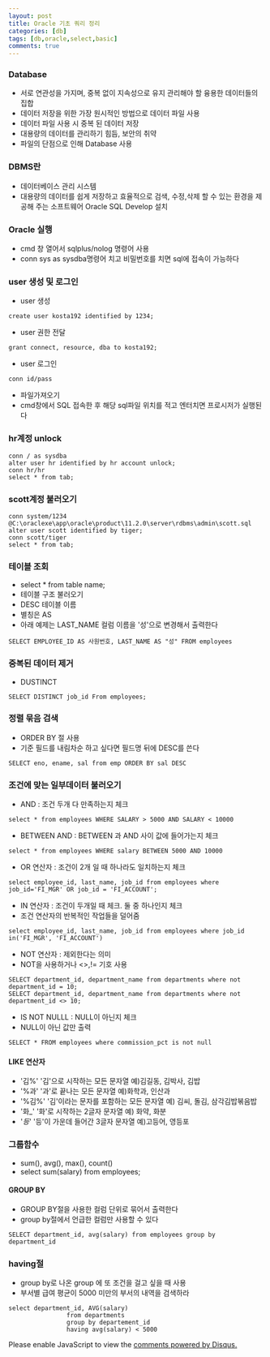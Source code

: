 ```yaml
---
layout: post
title: Oracle 기초 쿼리 정리
categories: [db]
tags: [db,oracle,select,basic]
comments: true
---
```

### Database
- 서로 연관성을 가지며, 중복 없이 지속성으로 유지 관리해야 할 융용한 데이터들의 집합
- 데이터 저장을 위한 가장 원시적인 방법으로 데이터 파일 사용
- 데이터 파일 사용 시 중복 된 데이터 저장
- 대용량의 데이터를 관리하기 힘듬, 보안의 취약
- 파일의 단점으로 인해 Database 사용

### DBMS란
- 데이터베이스 관리 시스템
- 대용량의 데이터를 쉽게 저장하고 효율적으로 검색, 수정,삭제 할 수 있는 환경을 제공해 주는 소프트웨어
Oracle SQL Develop 설치


### Oracle 실행
- cmd 창 열어서 sqlplus/nolog 명령어 사용
- conn sys as sysdba명령어 치고 비밀번호를 치면 sql에 접속이 가능하다

### user 생성 및 로그인
- user 생성

~~~
create user kosta192 identified by 1234;
~~~
- user 권한 전달

~~~
grant connect, resource, dba to kosta192;
~~~
- user 로그인

~~~
conn id/pass
~~~

- 파일가져오기
- cmd창에서 SQL 접속한 후 해당 sql파일 위치를 적고 엔터치면 프로시저가 실행된다

### hr계정 unlock

~~~
conn / as sysdba
alter user hr identified by hr account unlock;
conn hr/hr
select * from tab;
~~~

### scott계정 불러오기

~~~
conn system/1234
@C:\oraclexe\app\oracle\product\11.2.0\server\rdbms\admin\scott.sql
alter user scott identified by tiger;
conn scott/tiger
select * from tab;
~~~

### 테이블 조회
- select * from table name;
- 테이블 구조 불러오기
- DESC 테이블 이름
- 별칭은 AS
- 아래 예제는 LAST_NAME 컬럼 이름을 '성'으로 변경해서 출력한다

~~~
SELECT EMPLOYEE_ID AS 사원번호, LAST_NAME AS "성" FROM employees
~~~

### 중복된 데이터 제거
- DUSTINCT

~~~
SELECT DISTINCT job_id From employees;
~~~

### 정렬 묶음 검색
- ORDER BY 절 사용
- 기준 필드를 내림차순 하고 싶다면 필드명 뒤에 DESC를 쓴다

~~~
SELECT eno, ename, sal from emp ORDER BY sal DESC
~~~

### 조건에 맞는 일부데이터 불러오기
- AND : 조건 두개 다 만족하는지 체크

~~~
select * from employees WHERE SALARY > 5000 AND SALARY < 10000
~~~
- BETWEEN AND  :  BETWEEN 과 AND 사이 값에 들어가는지 체크

~~~
select * from employees WHERE salary BETWEEN 5000 AND 10000
~~~
- OR 연산자 : 조건이 2개 일 때 하나라도 일치하는지 체크

~~~
select employee_id, last_name, job_id from employees where job_id='FI_MGR' OR job_id = 'FI_ACCOUNT';
~~~
- IN 연산자 : 조건이 두개일 때 체크. 둘 중 하나인지 체크
- 조건 연산자의 반복적인 작업들을 덜어줌

~~~
select employee_id, last_name, job_id from employees where job_id in('FI_MGR', 'FI_ACCOUNT')
~~~
- NOT 연산자 : 제외한다는 의미
- NOT을 사용하거나 <>,!= 기호 사용

~~~
SELECT department_id, department_name from departments where not department_id = 10;
SELECT department_id, department_name from departments where not department_id <> 10;
~~~
- IS NOT NULLL : NULL이 아닌지 체크
- NULL이 아닌 값만 출력
~~~
SELECT * FROM employees where commission_pct is not null
~~~
#### LIKE 연산자
- '김%' '김'으로 시작하는 모든 문자열 예)김길동, 김박사, 김밥
- '%과' '과'로 끝나는 모든 문자열 예)화학과, 인산과
- '%김%' '김'이라는 문자를 포함하는 모든 문자열 예) 김씨, 돌김, 삼각김밥볶음밥
- '화_' '화'로 시작하는 2글자 문자열 예) 화약, 화분
- '_등_' '등'이 가운데 들어간 3글자 문자열 예)고등어, 영등포

### 그룹함수
- sum(), avg(), max(), count()
- select sum(salary) from employees;

#### GROUP BY
- GROUP BY절을 사용한 컬럼 단위로 묶어서 출력한다
- group by절에서 언급한 컬럼만 사용할 수 있다

~~~
SELECT department_id, avg(salary) from employees group by department_id
~~~

### having절
- group by로 나온 group 에 또 조건을 걸고 싶을 때 사용
- 부서별 급여 평균이 5000 미만의 부서의 내역을 검색하라
~~~
select department_id, AVG(salary) 
                from departments
                group by departement_id
                having avg(salary) < 5000 
~~~


<div id="disqus_thread"></div>
<script>

/**
*  RECOMMENDED CONFIGURATION VARIABLES: EDIT AND UNCOMMENT THE SECTION BELOW TO INSERT DYNAMIC VALUES FROM YOUR PLATFORM OR CMS.
*  LEARN WHY DEFINING THESE VARIABLES IS IMPORTANT: https://disqus.com/admin/universalcode/#configuration-variables*/
/*
var disqus_config = function () {
this.page.url = PAGE_URL;  // Replace PAGE_URL with your page's canonical URL variable
this.page.identifier = PAGE_IDENTIFIER; // Replace PAGE_IDENTIFIER with your page's unique identifier variable
};
*/
(function() { // DON'T EDIT BELOW THIS LINE
var d = document, s = d.createElement('script');
s.src = 'https://parkwonhui.disqus.com/embed.js';
s.setAttribute('data-timestamp', +new Date());
(d.head || d.body).appendChild(s);
})();
</script>
<noscript>Please enable JavaScript to view the <a href="https://disqus.com/?ref_noscript">comments powered by Disqus.</a></noscript>
                            